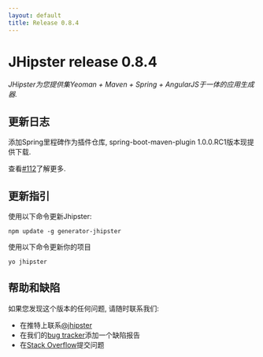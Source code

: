 ```yaml
---
layout: default
title: Release 0.8.4
---
```


JHipster release 0.8.4
==================

*JHipster为您提供集Yeoman + Maven + Spring + AngularJS于一体的应用生成器.*

更新日志
----------

添加Spring里程碑作为插件仓库, spring-boot-maven-plugin 1.0.0.RC1版本现提供下载.

查看[#112](https://github.com/jhipster/generator-jhipster/pull/112)了解更多.

更新指引
------------

使用以下命令更新Jhipster:

```
npm update -g generator-jhipster
```

使用以下命令更新你的项目

```
yo jhipster
```

帮助和缺陷
--------------

如果您发现这个版本的任何问题, 请随时联系我们:

- 在推特上联系[@jhipster](https://twitter.com/jhipster)
- 在我们的[bug tracker](https://github.com/jhipster/generator-jhipster/issues?state=open)添加一个缺陷报告
- 在[Stack Overflow](http://stackoverflow.com/tags/jhipster/info)提交问题
